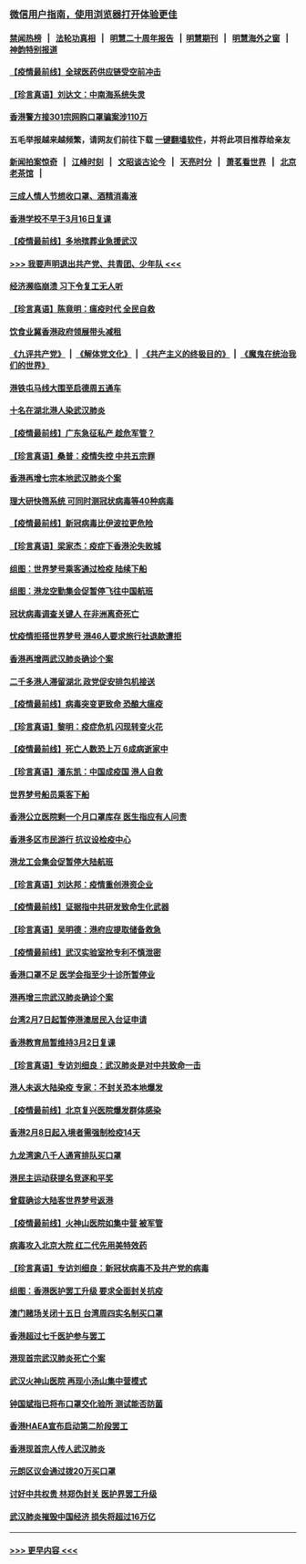 ### [微信用户指南，使用浏览器打开体验更佳](https://github.com/gfw-breaker/banned-news1/blob/master/indexes/wechat-guide.md?t=0)
#### [禁闻热榜](热点新闻.md?t=0)  &nbsp;&nbsp;|&nbsp;&nbsp; [法轮功真相](https://github.com/gfw-breaker/truth/blob/master/README.md?t=0) &nbsp;&nbsp;|&nbsp;&nbsp; [明慧二十周年报告](https://github.com/gfw-breaker/mh-reports/blob/master/README.md?t=0) &nbsp;&nbsp;|&nbsp;&nbsp;[明慧期刊](https://github.com/gfw-breaker/mh-qikan) &nbsp;&nbsp;|&nbsp;&nbsp; [明慧海外之窗](https://github.com/gfw-breaker/mh-news/blob/master/README.md?t=0) &nbsp;&nbsp;|&nbsp;&nbsp; [神韵特别报道](https://github.com/gfw-breaker/mh-news/blob/master/shenyun.md?t=0)
#### [【疫情最前线】全球医药供应链受空前冲击](../pages/nsc415/n11869614.md?t=02161102) 
#### [【珍言真语】刘达文：中南海系统失灵](../pages/nsc415/n11869465.md?t=02161102) 
#### [香港警方接301宗网购口罩骗案涉110万](../pages/nsc415/n11867572.md?t=02161102) 
#### 五毛举报越来越频繁，请网友们前往下载 [一键翻墙软件](https://github.com/gfw-breaker/ssr-accounts)，并将此项目推荐给亲友
#### [新闻拍案惊奇](https://github.com/gfw-breaker/banned-news1/blob/master/pages/link4.md) &nbsp;&nbsp;|&nbsp;&nbsp; [江峰时刻](https://github.com/gfw-breaker/banned-news1/blob/master/pages/link4.md) &nbsp;&nbsp;|&nbsp;&nbsp; [文昭谈古论今](https://github.com/gfw-breaker/banned-news1/blob/master/pages/link4.md) &nbsp;&nbsp;|&nbsp;&nbsp; [天亮时分](https://github.com/gfw-breaker/banned-news1/blob/master/pages/link4.md) &nbsp;&nbsp;|&nbsp;&nbsp; [萧茗看世界](https://github.com/gfw-breaker/banned-news1/blob/master/pages/link4.md) &nbsp;&nbsp;|&nbsp;&nbsp; [北京老茶馆](https://github.com/gfw-breaker/banned-news1/blob/master/pages/link4.md) &nbsp;&nbsp;|&nbsp;&nbsp; 
#### [三成人情人节想收口罩、酒精消毒液](../pages/nsc415/n11867523.md?t=02161102) 
#### [香港学校不早于3月16日复课](../pages/nsc415/n11867498.md?t=02161102) 
#### [【疫情最前线】多地殡葬业急援武汉](../pages/nsc415/n11866914.md?t=02161102) 
#### [>>> 我要声明退出共产党、共青团、少年队 <<<](https://github.com/begood0513/goodnews/blob/master/quit/letter.md) 
#### [经济濒临崩溃 习下令复工无人听](../pages/nsc415/n11867269.md?t=02161102) 
#### [【珍言真语】陈竟明：瘟疫时代 全民自救](../pages/nsc415/n11866765.md?t=02161102) 
#### [饮食业冀香港政府领展带头减租](../pages/nsc415/n11864876.md?t=02161102) 
#### [《九评共产党》](https://github.com/begood0513/9ping.md/blob/master/README.md) &nbsp;|&nbsp; [《解体党文化》](../../../../jtdwh.md/blob/master/README.md)  &nbsp;|&nbsp; [《共产主义的终极目的》](../../../../gczydzjmd.md/blob/master/README.md) &nbsp;|&nbsp; [《魔鬼在统治我们的世界》](../../../../mgztzwmdsj.md/blob/master/README.md) 
#### [港铁屯马线大围至启德周五通车](../pages/nsc415/n11864842.md?t=02161102) 
#### [十名在湖北港人染武汉肺炎](../pages/nsc415/n11864807.md?t=02161102) 
#### [【疫情最前线】广东急征私产 趁危军管？](../pages/nsc415/n11864205.md?t=02161102) 
#### [【珍言真语】桑普：疫情失控 中共五宗罪](../pages/nsc415/n11864157.md?t=02161102) 
#### [香港再增七宗本地武汉肺炎个案](../pages/nsc415/n11862405.md?t=02161102) 
#### [理大研快筛系统 可同时测冠状病毒等40种病毒](../pages/nsc415/n11862376.md?t=02161102) 
#### [【疫情最前线】新冠病毒比伊波拉更危险](../pages/nsc415/n11862199.md?t=02161102) 
#### [【珍言真语】梁家杰：疫症下香港沦失败城](../pages/nsc415/n11861588.md?t=02161102) 
#### [组图：世界梦号乘客通过检疫 陆续下船](../pages/nsc415/n11858302.md?t=02161102) 
#### [组图：港龙空勤集会促暂停飞往中国航班](../pages/nsc415/n11858190.md?t=02161102) 
#### [冠状病毒调查关键人 在非洲离奇死亡](../pages/nsc415/n11859798.md?t=02161102) 
#### [忧疫情拒搭世界梦号 港46人要求旅行社退款遭拒](../pages/nsc415/n11859849.md?t=02161102) 
#### [香港再增两武汉肺炎确诊个案](../pages/nsc415/n11859833.md?t=02161102) 
#### [二千多港人滞留湖北 政党促安排包机接送](../pages/nsc415/n11859831.md?t=02161102) 
#### [【疫情最前线】病毒突变更致命 恐酿大瘟疫](../pages/nsc415/n11859604.md?t=02161102) 
#### [【珍言真语】黎明：疫症危机 闪现转变火花](../pages/nsc415/n11859199.md?t=02161102) 
#### [【疫情最前线】死亡人数恐上万 6成病逝家中](../pages/nsc415/n11856687.md?t=02161102) 
#### [【珍言真语】潘东凯：中国成疫国 港人自救](../pages/nsc415/n11856962.md?t=02161102) 
#### [世界梦号船员乘客下船](../pages/nsc415/n11856883.md?t=02161102) 
#### [香港公立医院剩一个月口罩库存 医生指应有人问责](../pages/nsc415/n11856875.md?t=02161102) 
#### [香港多区市民游行 抗议设检疫中心](../pages/nsc415/n11856866.md?t=02161102) 
#### [港龙工会集会促暂停大陆航班](../pages/nsc415/n11856840.md?t=02161102) 
#### [【珍言真语】刘达邦：疫情重创港资企业](../pages/nsc415/n11854274.md?t=02161102) 
#### [【疫情最前线】证据指中共研发致命生化武器](../pages/nsc415/n11853087.md?t=02161102) 
#### [【珍言真语】吴明德：港府应提取储备救急](../pages/nsc415/n11852734.md?t=02161102) 
#### [【疫情最前线】武汉实验室抢专利不慎泄密](../pages/nsc415/n11850310.md?t=02161102) 
#### [香港口罩不足 医学会指至少十诊所暂停业](../pages/nsc415/n11850301.md?t=02161102) 
#### [港再增三宗武汉肺炎确诊个案](../pages/nsc415/n11850328.md?t=02161102) 
#### [台湾2月7日起暂停港澳居民入台证申请](../pages/nsc415/n11850304.md?t=02161102) 
#### [香港教育局暂维持3月2日复课](../pages/nsc415/n11850260.md?t=02161102) 
#### [【珍言真语】专访刘细良：武汉肺炎是对中共致命一击](../pages/nsc415/n11849934.md?t=02161102) 
#### [港人未返大陆染疫 专家：不封关恐本地爆发](../pages/nsc415/n11848021.md?t=02161102) 
#### [【疫情最前线】北京复兴医院爆发群体感染](../pages/nsc415/n11847626.md?t=02161102) 
#### [香港2月8日起入境者需强制检疫14天](../pages/nsc415/n11847658.md?t=02161102) 
#### [九龙湾逾八千人通宵排队买口罩](../pages/nsc415/n11847647.md?t=02161102) 
#### [港民主运动获提名竞逐和平奖](../pages/nsc415/n11847633.md?t=02161102) 
#### [曾载确诊大陆客世界梦号返港](../pages/nsc415/n11847608.md?t=02161102) 
#### [【疫情最前线】火神山医院如集中营 被军管](../pages/nsc415/n11847524.md?t=02161102) 
#### [病毒攻入北京大院 红二代先用美特效药](../pages/nsc415/n11847427.md?t=02161102) 
#### [【珍言真语】专访刘细良：新冠状病毒不及共产党的病毒](../pages/nsc415/n11847164.md?t=02161102) 
#### [组图：香港医护罢工升级 要求全面封关抗疫](../pages/nsc415/n11844107.md?t=02161102) 
#### [澳门赌场关闭十五日 台湾周四实名制买口罩](../pages/nsc415/n11845083.md?t=02161102) 
#### [香港超过七千医护参与罢工](../pages/nsc415/n11845051.md?t=02161102) 
#### [港现首宗武汉肺炎死亡个案](../pages/nsc415/n11844998.md?t=02161102) 
#### [武汉火神山医院 再现小汤山集中营模式](../pages/nsc415/n11844763.md?t=02161102) 
#### [钟国斌指已将布口罩交化验所 测试能否防菌](../pages/nsc415/n11842783.md?t=02161102) 
#### [香港HAEA宣布启动第二阶段罢工](../pages/nsc415/n11842723.md?t=02161102) 
#### [香港现首宗人传人武汉肺炎](../pages/nsc415/n11842766.md?t=02161102) 
#### [元朗区议会通过拨20万买口罩](../pages/nsc415/n11842754.md?t=02161102) 
#### [讨好中共权贵 林郑伪封关 医护界罢工升级](../pages/nsc415/n11842359.md?t=02161102) 
#### [武汉肺炎摧毁中国经济 损失将超过16万亿](../pages/nsc415/n11839723.md?t=02161102) 

----
#### [ >>> 更早内容 <<< ](../indexes/nsc415-earlier.md)
